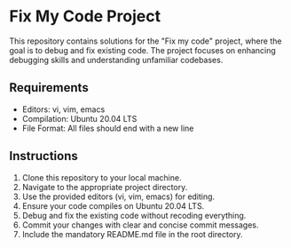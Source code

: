 # Fix My Code Project

This repository contains solutions for the "Fix my code" project, where the goal is to debug and fix existing code. The project focuses on enhancing debugging skills and understanding unfamiliar codebases.

## Requirements

- Editors: vi, vim, emacs
- Compilation: Ubuntu 20.04 LTS
- File Format: All files should end with a new line

## Instructions

1. Clone this repository to your local machine.
2. Navigate to the appropriate project directory.
3. Use the provided editors (vi, vim, emacs) for editing.
4. Ensure your code compiles on Ubuntu 20.04 LTS.
5. Debug and fix the existing code without recoding everything.
6. Commit your changes with clear and concise commit messages.
7. Include the mandatory README.md file in the root directory.

